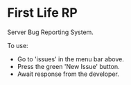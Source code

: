 # First Life RP
Server Bug Reporting System.

To use:
- Go to 'issues' in the menu bar above.
- Press the green 'New Issue' button.
- Await response from the developer.
